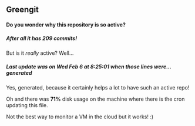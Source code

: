 ## Greengit

#### Do you wonder why this repository is so active?

##### After all it has 209 commits!

But is it *really* active? Well...

##### Last update was on Wed Feb 6 at 8:25:01 when those lines were... generated

Yes, generated, because it certainly helps a lot to have such an active repo!

Oh and there was **71%** disk usage on the machine
where there is the cron updating this file.

Not the best way to monitor a VM in the cloud but it works! :)
